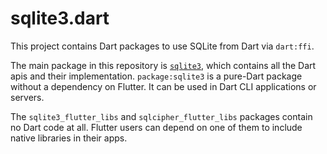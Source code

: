 # sqlite3.dart

This project contains Dart packages to use SQLite from Dart via `dart:ffi`.

The main package in this repository is [`sqlite3`](sqlite3), which contains all the Dart apis and their implementation.
`package:sqlite3` is a pure-Dart package without a dependency on Flutter. It can be used in Dart CLI applications or
servers.

The `sqlite3_flutter_libs` and `sqlcipher_flutter_libs` packages contain no Dart code at all. Flutter users can depend
on one of them to include native libraries in their apps.